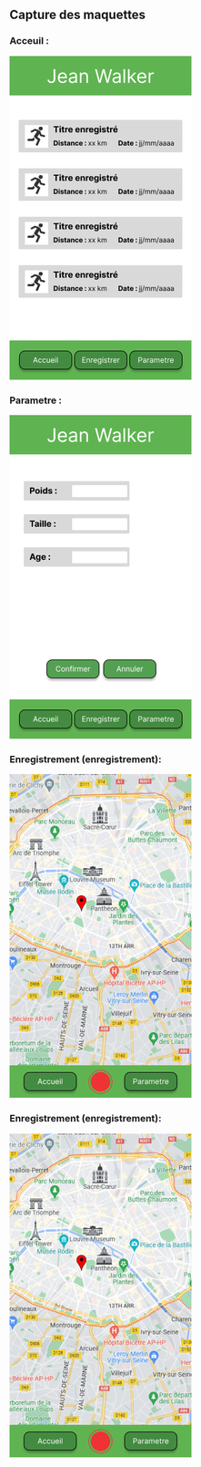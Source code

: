 ## Capture des maquettes

### Acceuil :

![maquette acceuil](https://github.com/cegepmatane/projet-mobile-2022-JeanWalker/blob/master/doc/maquette/maquette_JeanWalker_Accueil.png)

### Parametre :

![maquette acceuil](https://github.com/cegepmatane/projet-mobile-2022-JeanWalker/blob/master/doc/maquette/maquette_JeanWalker_Parametre.png)


### Enregistrement (enregistrement):

![maquette acceuil](https://github.com/cegepmatane/projet-mobile-2022-JeanWalker/blob/master/doc/maquette/maquette_JeanWalker_Enregistrement.png)


### Enregistrement (enregistrement):

![maquette acceuil](https://github.com/cegepmatane/projet-mobile-2022-JeanWalker/blob/master/doc/maquette/maquette_JeanWalker_Enregistrement.png)
